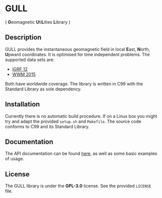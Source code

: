 # GULL
( **G**eomagnetic **U**ti**L**ities **L**ibrary )

## Description

GULL provides the instantaneous geomagnetic field in local **E**ast,
**N**orth, **U**pward coordinates. It is optimised for time independent
problems. The supported data sets are:

* [IGRF 12](http://www.ngdc.noaa.gov/IAGA/vmod/igrf.html)
* [WWM 2015](https://www.ngdc.noaa.gov/geomag/WMM/DoDWMM.shtml)

Both have worldwide coverage. The library is written in C99 with the Standard
Library as sole dependency.

## Installation

Currently there is no automatic build procedure. If on a Linux box you might
try and adapt the provided `setup.sh` and `Makefile`. The source code conforms
to C99 and its Standard Library.

## Documentation

The API documentation can be found [here](https://niess.github.io/gull/docs/index.html#HEAD),
as well as some basic examples of usage.

## License
The GULL library is  under the **GPL-3.0** license. See the provided
`LICENSE` file.
